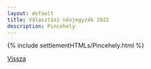 ```yaml
---
layout: default
title: Választási névjegyzék 2022
description: Pincehely
---
```


{% include settlementHTMLs/Pincehely.html %}

[Vissza](../)